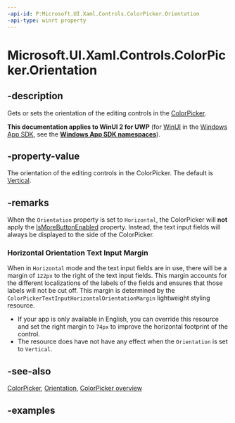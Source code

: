 ```yaml
---
-api-id: P:Microsoft.UI.Xaml.Controls.ColorPicker.Orientation
-api-type: winrt property
---
```


# Microsoft.UI.Xaml.Controls.ColorPicker.Orientation

<!--
public Windows.UI.Xaml.Controls.Orientation Orientation { get; set; }
-->


## -description

Gets or sets the orientation of the editing controls in the [ColorPicker](colorpicker.md).

**This documentation applies to WinUI 2 for UWP** (for [WinUI](/windows/apps/winui/winui3/) in the [Windows App SDK](/windows/apps/windows-app-sdk/), see the **[Windows App SDK namespaces](/windows/windows-app-sdk/api/winrt/)**).

## -property-value

The orientation of the editing controls in the ColorPicker. The default is [Vertical](orientation.md).

## -remarks

When the `Orientation` property is set to `Horizontal`, the ColorPicker will **not** apply the [IsMoreButtonEnabled](colorpicker_ismorebuttonvisible.md) property. Instead, the text input fields will always be displayed to the side of the ColorPicker.

### Horizontal Orientation Text Input Margin
When in `Horizontal` mode and the text input fields are in use, there will be a margin of `122px` to the right of the text input fields. This margin accounts for the different localizations of the labels of the fields and ensures that those labels will not be cut off. This margin is determined by the `ColorPickerTextInputHorizontalOrientationMargin` lightweight styling resource.

- If your app is only available in English, you can override this resource and set the right margin to `74px` to improve the horizontal footprint of the control.
- The resource does have not have any effect when the `Orientation` is set to `Vertical`.

## -see-also

[ColorPicker](colorpicker.md), [Orientation](orientation.md), [ColorPicker overview](/windows/apps/design/controls/colorpicker)

## -examples


